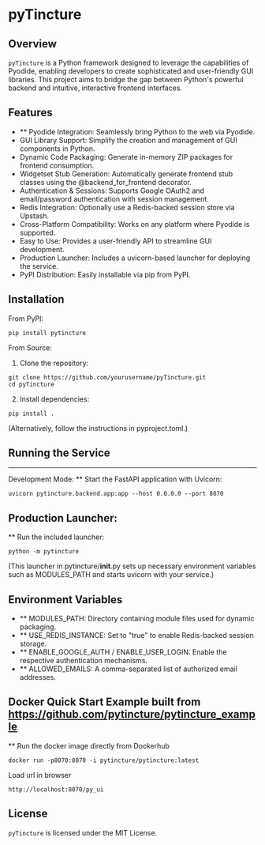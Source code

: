 # pyTincture

## Overview
`pyTincture` is a Python framework designed to leverage the capabilities of Pyodide, enabling developers to create sophisticated and user-friendly GUI libraries. This project aims to bridge the gap between Python's powerful backend and intuitive, interactive frontend interfaces.

## Features
- ** Pyodide Integration: Seamlessly bring Python to the web via Pyodide.
- GUI Library Support: Simplify the creation and management of GUI components in Python.
- Dynamic Code Packaging: Generate in-memory ZIP packages for frontend consumption.
- Widgetset Stub Generation: Automatically generate frontend stub classes using the @backend_for_frontend decorator.
- Authentication & Sessions: Supports Google OAuth2 and email/password authentication with session management.
- Redis Integration: Optionally use a Redis-backed session store via Upstash.
- Cross-Platform Compatibility: Works on any platform where Pyodide is supported.
- Easy to Use: Provides a user-friendly API to streamline GUI development.
- Production Launcher: Includes a uvicorn-based launcher for deploying the service.
- PyPI Distribution: Easily installable via pip from PyPI.

## Installation

From PyPI:
~~~
pip install pytincture
~~~

From Source:
  1. Clone the repository:
~~~
git clone https://github.com/yourusername/pyTincture.git
cd pyTincture
~~~

  2. Install dependencies:
~~~
pip install .
~~~
   (Alternatively, follow the instructions in pyproject.toml.)

## Running the Service
-------------------
Development Mode:
  ** Start the FastAPI application with Uvicorn:
~~~
uvicorn pytincture.backend.app:app --host 0.0.0.0 --port 8070
~~~

## Production Launcher:
  ** Run the included launcher:
~~~
python -m pytincture
~~~
  (This launcher in pytincture/__init__.py sets up necessary environment variables such as MODULES_PATH and starts uvicorn with your service.)

## Environment Variables
- ** MODULES_PATH: Directory containing module files used for dynamic packaging.
- ** USE_REDIS_INSTANCE: Set to "true" to enable Redis-backed session storage.
- ** ENABLE_GOOGLE_AUTH / ENABLE_USER_LOGIN: Enable the respective authentication mechanisms.
- ** ALLOWED_EMAILS: A comma-separated list of authorized email addresses.

## Docker Quick Start Example built from https://github.com/pytincture/pytincture_example
  ** Run the docker image directly from Dockerhub
~~~
docker run -p8070:8070 -i pytincture/pytincture:latest
~~~
Load url in browser
~~~
http://localhost:8070/py_ui
~~~


## License
`pyTincture` is licensed under the MIT License.


